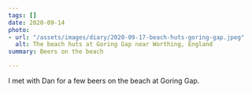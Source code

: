 ```yaml
---
tags: []
date: 2020-09-14
photo:
- url: "/assets/images/diary/2020-09-17-beach-huts-goring-gap.jpeg"
  alt: The beach huts at Goring Gap near Worthing, England
summary: Beers on the beach

---
```

I met with Dan for a few beers on the beach at Goring Gap.